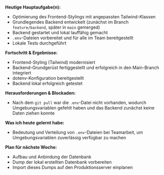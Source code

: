 **Heutige Hauptaufgabe(n):**
- Optimierung des Frontend-Stylings mit angepassten Tailwind-Klassen
- Grundlegendes Backend entwickelt (zunächst im Branch `feature/backend`, später in `main` gemerged)
- Backend gestartet und lokal lauffähig gemacht
- `.env`-Dateien vorbereitet und für alle im Team bereitgestellt
- Lokale Tests durchgeführt

**Fortschritt & Ergebnisse:**
- Frontend-Styling (Tailwind) modernisiert
- Backend-Grundgerüst fertiggestellt und erfolgreich in den Main-Branch integriert
- dotenv-Konfiguration bereitgestellt
- Backend lokal erfolgreich getestet

**Herausforderungen & Blockaden:**
- Nach dem `git pull` war die `.env`-Datei nicht vorhanden, wodurch Umgebungsvariablen gefehlt haben und das Backend zunächst keine Daten ziehen konnte

**Was ich heute gelernt habe:**
- Bedeutung und Verteilung von `.env`-Dateien bei Teamarbeit, um Umgebungsvariablen zuverlässig verfügbar zu machen

**Plan für nächste Woche:**
- Aufbau und Anbindung der Datenbank
- Dump der lokal erstellten Datenbank vorbereiten
- Import dieses Dumps auf den Produktionsserver einplanen